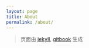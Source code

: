 ```yaml
---
layout: page
title: About
permalink: /about/
---
```


> 页面由 [jekyll](http://jekyllcn.com/), [gitbook](https://www.gitbook.com/) 生成  
